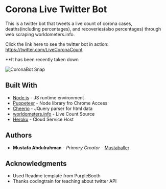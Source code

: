 # Corona Live Twitter Bot

This is a twitter bot that tweets a live count of corona cases, deaths(including percentages), and recoveries(also percentages) through
web scraping worldometers.info.

Click the link here to see the twitter bot in action: https://twitter.com/LiveCoronaCount

**It has been recently taken down

![CoronaBot Snap](https://i.snipboard.io/yg7LR5.jpg)

## Built With

* [Node.js](https://nodejs.org/en/) - JS runtime environment
* [Puppeteer](https://github.com/puppeteer/puppeteer) - Node library fro Chrome Access
* [Cheerio](https://github.com/cheeriojs/cheerio) - JQuery parser for html data
* [worldometers.info](https://www.worldometers.info/coronavirus/) - Live Count Source
* [Heroku](https://dashboard.heroku.com/apps) - Cloud Service Host

## Authors

* **Mustafa Abdulrahman** - *Primary Creator* - [Mustaballer](https://github.com/Mustaballer)

## Acknowledgments

* Used Readme template from PurpleBooth
* Thanks codingtrain for teaching about twitter API
